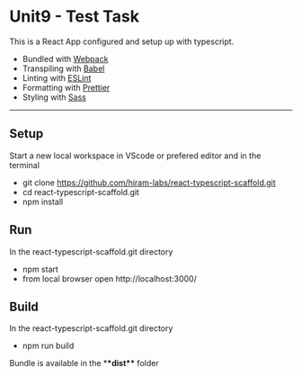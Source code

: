 # Unit9 - Test Task

This is a React App configured and setup up with typescript.

- Bundled with [Webpack](https://webpack.js.org)
- Transpiling with [Babel](https://babeljs.io/)
- Linting with [ESLint](https://eslint.org/)
- Formatting with [Prettier](https://prettier.io/)
- Styling with [Sass](https://sass-lang.com)

---

## Setup

Start a new local workspace in VScode or prefered editor and in the terminal

- git clone https://github.com/hiram-labs/react-typescript-scaffold.git
- cd react-typescript-scaffold.git
- npm install

## Run

In the react-typescript-scaffold.git directory

- npm start
- from local browser open http://localhost:3000/

## Build

In the react-typescript-scaffold.git directory

- npm run build

Bundle is available in the \***\*dist\*\*** folder
